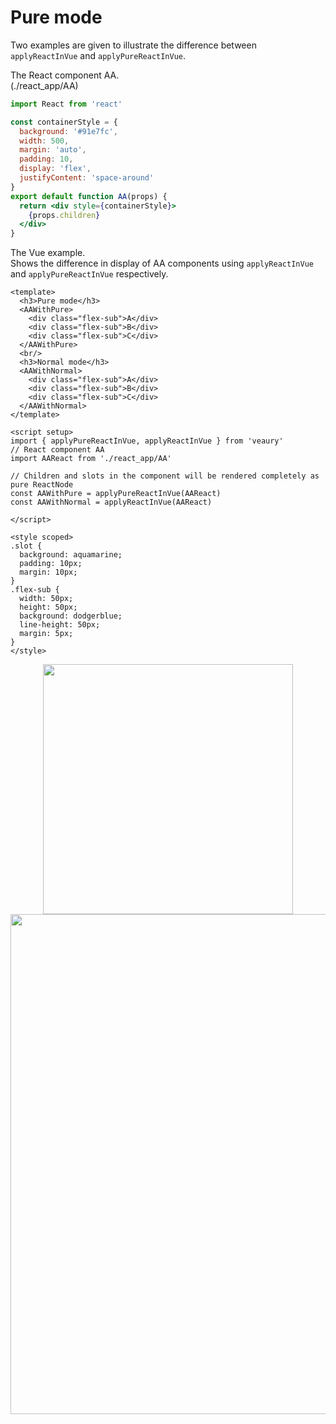 # Pure mode  
Two examples are given to illustrate the difference between `applyReactInVue` and `applyPureReactInVue`.  

The React component AA.  
(./react_app/AA)  
```jsx
import React from 'react'

const containerStyle = {
  background: '#91e7fc',
  width: 500,
  margin: 'auto',
  padding: 10,
  display: 'flex',
  justifyContent: 'space-around'
}
export default function AA(props) {
  return <div style={containerStyle}>
    {props.children}
  </div>
}
```

The Vue example.  
Shows the difference in display of AA components using `applyReactInVue` and `applyPureReactInVue` respectively.  
```vue
<template>
  <h3>Pure mode</h3>
  <AAWithPure>
    <div class="flex-sub">A</div>
    <div class="flex-sub">B</div>
    <div class="flex-sub">C</div>
  </AAWithPure>
  <br/>
  <h3>Normal mode</h3>
  <AAWithNormal>
    <div class="flex-sub">A</div>
    <div class="flex-sub">B</div>
    <div class="flex-sub">C</div>
  </AAWithNormal>
</template>

<script setup>
import { applyPureReactInVue, applyReactInVue } from 'veaury'
// React component AA
import AAReact from './react_app/AA'

// Children and slots in the component will be rendered completely as pure ReactNode
const AAWithPure = applyPureReactInVue(AAReact)
const AAWithNormal = applyReactInVue(AAReact)

</script>

<style scoped>
.slot {
  background: aquamarine;
  padding: 10px;
  margin: 10px;
}
.flex-sub {
  width: 50px;
  height: 50px;
  background: dodgerblue;
  line-height: 50px;
  margin: 5px;
}
</style>
```
<div align=center>
  <img width="400" src="https://user-images.githubusercontent.com/38802722/179908805-be8afde8-8c92-4eea-ad7b-b2040ee8b94a.png"/>
</div>
<div align=center>
  <img width="800" src="https://user-images.githubusercontent.com/38802722/179910828-b20c9128-a531-4de5-ab0f-7075eafb9b80.png"/>
</div>
